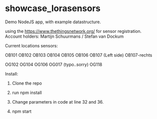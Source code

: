 # showcase_lorasensors

Demo NodeJS app, with example datastructure.

using the https://www.thethingsnetwork.org/ for sensor registration.
Account holders: Martijn Schuurmans / Stefan van Dockum

Current locations sensors:

OB101
OB102
OB103
OB104
OB105
OB106
OB107 (Left side)
OB107-rechts

OG102
OG104
OG106
OG017 (typo..sorry)
OG118

Install:

1. Clone the repo

2. run npm install

3. Change parameters in code at line 32 and 36.

4. npm start

